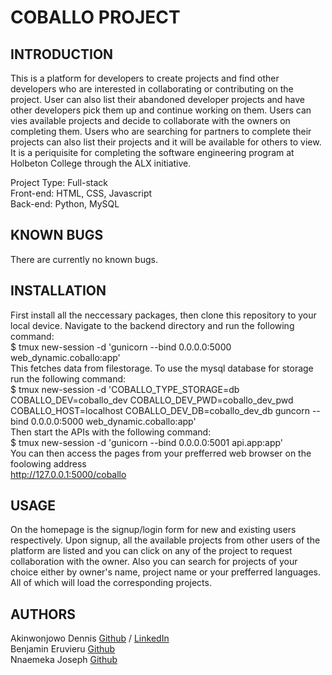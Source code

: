 # COBALLO PROJECT

## INTRODUCTION

This is a platform for developers to create projects and find other developers
who are interested in collaborating or contributing on the project.
User can also list their abandoned developer projects and have other developers
pick them up and continue working on them. 
Users can vies available projects and decide to collaborate with the owners on 
completing them. Users who are searching for partners to complete their projects
can also list their projects and it will be available for others to view.
It is a periquisite for completing the
software engineering program at Holbeton College through the ALX initiative.

Project Type: Full-stack </br>
Front-end: HTML, CSS, Javascript </br>
Back-end: Python, MySQL </br>

## KNOWN BUGS

There are currently no known bugs.

## INSTALLATION

First install all the neccessary packages, then clone this repository to your local device.
Navigate to the backend directory and run the following command:</br>
$ tmux new-session -d 'gunicorn --bind 0.0.0.0:5000 web_dynamic.coballo:app'</br>
This fetches data from filestorage. To use the mysql database for storage run the following command:</br>
$ tmux new-session -d 'COBALLO_TYPE_STORAGE=db COBALLO_DEV=coballo_dev COBALLO_DEV_PWD=coballo_dev_pwd COBALLO_HOST=localhost COBALLO_DEV_DB=coballo_dev_db guncorn --bind 0.0.0.0:5000 web_dynamic.coballo:app'</br>
Then start the APIs with the following command:</br>
$ tmux new-session -d 'gunicorn --bind 0.0.0.0:5001 api.app:app'</br>
You can then access the pages from your prefferred web browser on the foolowing address</br>
   http://127.0.0.1:5000/coballo</br>

## USAGE

On the homepage is the signup/login form for new and existing users respectively.
Upon signup, all the available projects from other users of the platform are listed
and you can click on any of the project to request collaboration with the owner. Also
you can search for projects of your choice either by owner's name, project name or 
your prefferred languages. All of which will load the corresponding projects.

## AUTHORS

Akinwonjowo Dennis [Github](https://github.com/Dennisco12) / [LinkedIn](https://linkedin.com/dennis-akinwonjowo)</br>
Benjamin Eruvieru [Github](https://github.com/benjamineruvieru)</br>
Nnaemeka Joseph [Github](https://github.com/nnaemekaxi)</br>
